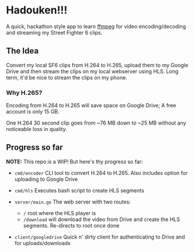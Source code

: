 # Hadouken!!!

A quick, hackathon style app to learn [ffmpeg](https://ffmpeg.org/) for video encoding/decoding and streaming my Street Fighter 6 clips.

## The Idea

Convert my local SF6 clips from H.264 to H.265, upload them to my Google Drive and then stream the clips on my local webserver using HLS. Long term, it'd be nice to stream the clips on my phone.

### Why H.265?

Encoding from H.264 to H.265 will save space on Google Drive; A free account is only 15 GB.

One H.264 30 second clip goes from ~76 MB down to ~25 MB without any noticeable loss in quality.

## Progress so far

**NOTE:** This repo is a WIP! But here's thy progress so far:

- `cmd/encoder` CLI tool to convert H.264 to H.265. Also includes option for uploading to Google Drive

- `cmd/hls` Executes bash script to create HLS segments

- `server/main.go` The web server with two routes:
    - `/` root where the HLS player is
    - `/download` will download the video from Drive and create the HLS segments. Re-directs to root once done

- `client/googledrive` Quick n' dirty client for authenticating to Drive and for uploads/downloads
